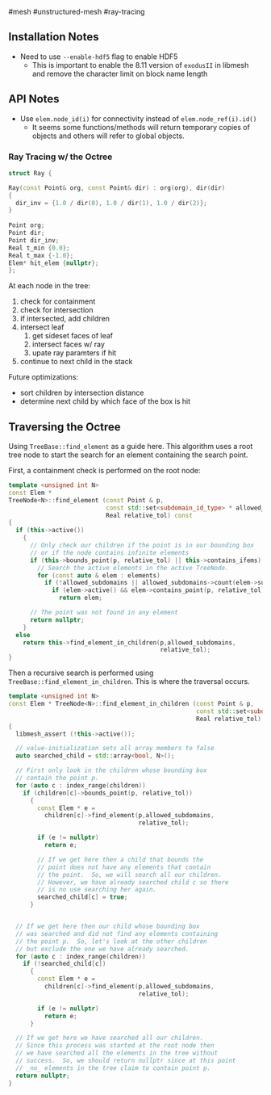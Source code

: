 #mesh #unstructured-mesh #ray-tracing 

## Installation Notes
  - Need to use `--enable-hdf5` flag to enable HDF5
	  - This is important to enable the 8.11 version of `exodusII` in libmesh and remove the character limit on block name length

## API Notes
  - Use `elem.node_id(i)` for connectivity instead of `elem.node_ref(i).id()`
	  - It seems some functions/methods will return temporary copies of objects and others will refer to global objects.


### Ray Tracing w/ the Octree

```cpp
struct Ray {

Ray(const Point& org, const Point& dir) : org(org), dir(dir) 
{
  dir_inv = {1.0 / dir(0), 1.0 / dir(1), 1.0 / dir(2)};
}
 
Point org;
Point dir;
Point dir_inv;
Real t_min {0.0};
Real t_max {-1.0};
Elem* hit_elem {nullptr};
};
```

At each node in the tree:

  1. check for containment
  2. check for intersection
  3. if intersected, add children
  4. intersect leaf
	  1. get sideset faces of leaf
	  2. intersect faces w/ ray
	  3. upate ray paramters if hit
  5. continue to next child in the stack

Future optimizations:
  - sort children by intersection distance
  - determine next child by which face of the box is hit

## Traversing the Octree
Using `TreeBase::find_element` as a guide here. This algorithm uses a root tree node to start the search for an element containing the search point.

First, a containment check is performed on the root node:

```cpp
template <unsigned int N>
const Elem *
TreeNode<N>::find_element (const Point & p,
                           const std::set<subdomain_id_type> * allowed_subdomains,
                           Real relative_tol) const
{
  if (this->active())
    {
      // Only check our children if the point is in our bounding box
      // or if the node contains infinite elements
      if (this->bounds_point(p, relative_tol) || this->contains_ifems)
        // Search the active elements in the active TreeNode.
        for (const auto & elem : elements)
          if (!allowed_subdomains || allowed_subdomains->count(elem->subdomain_id()))
            if (elem->active() && elem->contains_point(p, relative_tol))
              return elem;

      // The point was not found in any element
      return nullptr;
    }
  else
    return this->find_element_in_children(p,allowed_subdomains,
                                          relative_tol);
}
```

Then a recursive search is performed using `TreeBase::find_element_in_children`. This is where the traversal occurs.

```cpp
template <unsigned int N>
const Elem * TreeNode<N>::find_element_in_children (const Point & p,
                                                    const std::set<subdomain_id_type> * allowed_subdomains,
                                                    Real relative_tol) const
{
  libmesh_assert (!this->active());

  // value-initialization sets all array members to false
  auto searched_child = std::array<bool, N>();

  // First only look in the children whose bounding box
  // contain the point p.
  for (auto c : index_range(children))
    if (children[c]->bounds_point(p, relative_tol))
      {
        const Elem * e =
          children[c]->find_element(p,allowed_subdomains,
                                    relative_tol);

        if (e != nullptr)
          return e;

        // If we get here then a child that bounds the
        // point does not have any elements that contain
        // the point.  So, we will search all our children.
        // However, we have already searched child c so there
        // is no use searching her again.
        searched_child[c] = true;
      }


  // If we get here then our child whose bounding box
  // was searched and did not find any elements containing
  // the point p.  So, let's look at the other children
  // but exclude the one we have already searched.
  for (auto c : index_range(children))
    if (!searched_child[c])
      {
        const Elem * e =
          children[c]->find_element(p,allowed_subdomains,
                                    relative_tol);

        if (e != nullptr)
          return e;
      }

  // If we get here we have searched all our children.
  // Since this process was started at the root node then
  // we have searched all the elements in the tree without
  // success.  So, we should return nullptr since at this point
  // _no_ elements in the tree claim to contain point p.
  return nullptr;
}
```